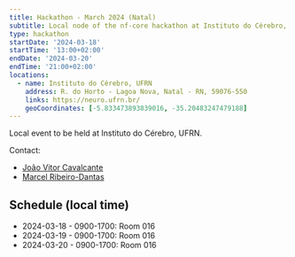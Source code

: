 ```yaml
---
title: Hackathon - March 2024 (Natal)
subtitle: Local node of the nf-core hackathon at Instituto do Cérebro, UFRN, Natal - Brazil
type: hackathon
startDate: '2024-03-18'
startTime: '13:00+02:00'
endDate: '2024-03-20'
endTime: '21:00+02:00'
locations:
  - name: Instituto do Cérebro, UFRN
    address: R. do Horto - Lagoa Nova, Natal - RN, 59076-550
    links: https://neuro.ufrn.br/
    geoCoordinates: [-5.833473893839016, -35.20483247479188]
---
```


Local event to be held at Instituto do Cérebro, UFRN.

Contact:

- [<i class="fab fa-slack"></i> João Vitor Cavalcante](https://nfcore.slack.com/team/U044E439ABX)
- [<i class="fab fa-slack"></i> Marcel Ribeiro-Dantas](https://nfcore.slack.com/team/U03932BSX1V)

## Schedule (local time)

- 2024-03-18 - 0900-1700: Room 016
- 2024-03-19 - 0900-1700: Room 016
- 2024-03-20 - 0900-1700: Room 016
